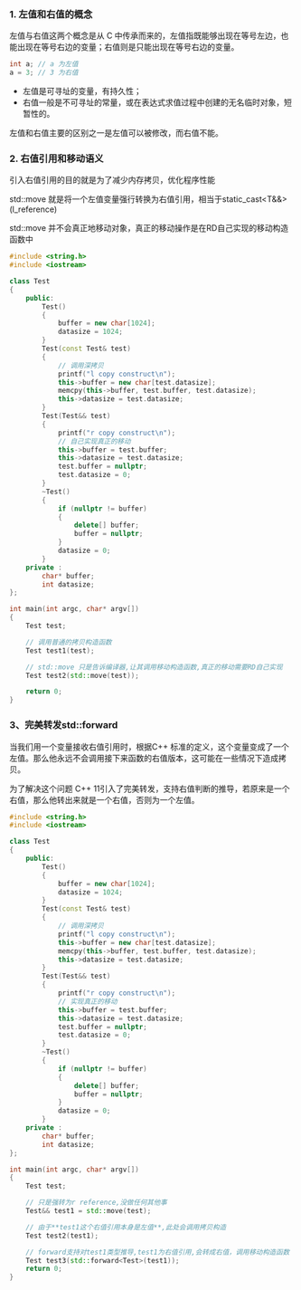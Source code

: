 ### 1. 左值和右值的概念

左值与右值这两个概念是从 C 中传承而来的，左值指既能够出现在等号左边，也能出现在等号右边的变量；右值则是只能出现在等号右边的变量。

```cpp
int a; // a 为左值
a = 3; // 3 为右值
```

- 左值是可寻址的变量，有持久性；
- 右值一般是不可寻址的常量，或在表达式求值过程中创建的无名临时对象，短暂性的。

左值和右值主要的区别之一是左值可以被修改，而右值不能。



### 2. 右值引用和移动语义

引入右值引用的目的就是为了减少内存拷贝，优化程序性能

std::move 就是将一个左值变量强行转换为右值引用，相当于static_cast<T&&>(l_reference)

std::move 并不会真正地移动对象，真正的移动操作是在RD自己实现的移动构造函数中

```c++
#include <string.h>
#include <iostream>

class Test
{
    public:
        Test()
        {
            buffer = new char[1024];
            datasize = 1024;
        }
        Test(const Test& test)
        {
            // 调用深拷贝
            printf("l copy construct\n");
            this->buffer = new char[test.datasize];
            memcpy(this->buffer, test.buffer, test.datasize);
            this->datasize = test.datasize;
        }
        Test(Test&& test)
        {
            printf("r copy construct\n");
            // 自己实现真正的移动
            this->buffer = test.buffer;
            this->datasize = test.datasize;
            test.buffer = nullptr;
            test.datasize = 0;
        }
        ~Test()
        {
            if (nullptr != buffer)
            {
                delete[] buffer;
                buffer = nullptr;
            }
            datasize = 0;
        }
    private :
        char* buffer;
        int datasize;
};

int main(int argc, char* argv[])
{
    Test test;

    // 调用普通的拷贝构造函数
    Test test1(test);

    // std::move 只是告诉编译器,让其调用移动构造函数,真正的移动需要RD自己实现
    Test test2(std::move(test));

    return 0;
}
```



### 3、完美转发std::forward

当我们用一个变量接收右值引用时，根据C++ 标准的定义，这个变量变成了一个左值。那么他永远不会调用接下来函数的右值版本，这可能在一些情况下造成拷贝。

为了解决这个问题 C++ 11引入了完美转发，支持右值判断的推导，若原来是一个右值，那么他转出来就是一个右值，否则为一个左值。


```c++
#include <string.h>
#include <iostream>

class Test
{
    public:
        Test()
        {   
            buffer = new char[1024];
            datasize = 1024;
        }   
        Test(const Test& test)
        {   
            // 调用深拷贝
            printf("l copy construct\n");
            this->buffer = new char[test.datasize];
            memcpy(this->buffer, test.buffer, test.datasize);
            this->datasize = test.datasize;
        }   
        Test(Test&& test)
        {   
            printf("r copy construct\n");
            // 实现真正的移动
            this->buffer = test.buffer;
            this->datasize = test.datasize;
            test.buffer = nullptr;
            test.datasize = 0;
        }   
        ~Test()
        {   
            if (nullptr != buffer)
            {   
                delete[] buffer;
                buffer = nullptr;
            }   
            datasize = 0;
        }   
    private :
        char* buffer;
        int datasize;
};

int main(int argc, char* argv[])
{
    Test test;

    // 只是强转为r reference,没做任何其他事
    Test&& test1 = std::move(test);

    // 由于**test1这个右值引用本身是左值**,此处会调用拷贝构造
    Test test2(test1);

    // forward支持对test1类型推导,test1为右值引用,会转成右值，调用移动构造函数
    Test test3(std::forward<Test>(test1));
    return 0;
}
```
